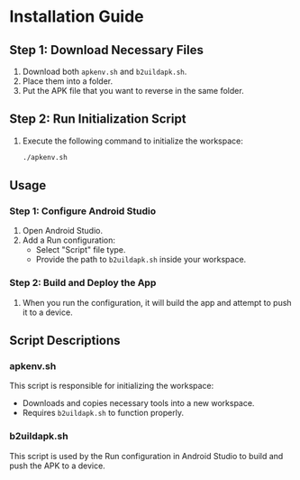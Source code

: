 # Installation Guide

## Step 1: Download Necessary Files
1. Download both `apkenv.sh` and `b2uildapk.sh`.
2. Place them into a folder.
3. Put the APK file that you want to reverse in the same folder.

## Step 2: Run Initialization Script
1. Execute the following command to initialize the workspace:
   ```bash
   ./apkenv.sh
   ```

## Usage

### Step 1: Configure Android Studio
1. Open Android Studio.
2. Add a Run configuration:
   - Select "Script" file type.
   - Provide the path to `b2uildapk.sh` inside your workspace.

### Step 2: Build and Deploy the App
1. When you run the configuration, it will build the app and attempt to push it to a device.

## Script Descriptions

### apkenv.sh
This script is responsible for initializing the workspace:
- Downloads and copies necessary tools into a new workspace.
- Requires `b2uildapk.sh` to function properly.

### b2uildapk.sh
This script is used by the Run configuration in Android Studio to build and push the APK to a device.
